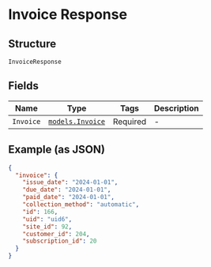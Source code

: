 
# Invoice Response

## Structure

`InvoiceResponse`

## Fields

| Name | Type | Tags | Description |
|  --- | --- | --- | --- |
| `Invoice` | [`models.Invoice`](../../doc/models/invoice.md) | Required | - |

## Example (as JSON)

```json
{
  "invoice": {
    "issue_date": "2024-01-01",
    "due_date": "2024-01-01",
    "paid_date": "2024-01-01",
    "collection_method": "automatic",
    "id": 166,
    "uid": "uid6",
    "site_id": 92,
    "customer_id": 204,
    "subscription_id": 20
  }
}
```

